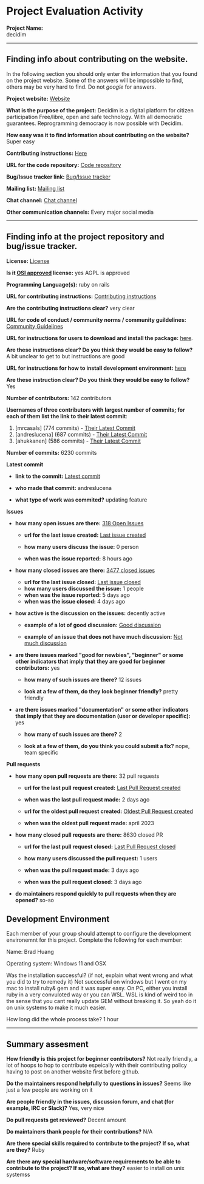 # Project Evaluation Activity



__Project Name:__  
decidim

---

## Finding info about contributing on the website.

In the following section you should only enter the information that you
found on the project website. Some of the answers will be impossible to find, others
may be very hard to find. Do not _google_ for answers.

__Project website:__ [Website](https://decidim.org/)


__What is the purpose of the project:__ 
Decidim is a digital platform for citizen participation
Free/libre, open and safe technology.
With all democratic guarantees.
Reprogramming democracy is now possible with Decidim.


__How easy was it to find information about contributing on the website?__ 
Super easy

__Contributing instructions:__ [Here](https://opencollective.com/decidim) 

__URL for the code repository:__ [Code repository](https://github.com/decidim/decidim)

__Bug/Issue tracker link:__ [Bug/Issue tracker](https://github.com/decidim/decidim/issues)

__Mailing list:__ [Mailing list](https://decidim.org/press)

__Chat channel:__ [Chat channel](https://matrix.to/#/#decidim:matrix.org)

__Other communication channels:__ 
Every major social media


---

## Finding info at the project repository and bug/issue tracker.

__License:__ [License](https://github.com/decidim/decidim?tab=AGPL-3.0-1-ov-file)

__Is it [OSI approved](https://opensource.org/licenses/alphabetical) license:__  yes AGPL is approved

__Programming Language(s):__ ruby on rails

__URL for contributing instructions:__ [Contributing instructions](https://github.com/decidim/decidim/blob/develop/CONTRIBUTING.adoc)

__Are the contributing instructions clear?__ 
very clear

__URL for code of conduct / community norms / community guildelines:__ [Community Guidelines](inhttps://github.com/decidim/decidim?tab=coc-ov-file)

__URL for instructions for users to download and install the package:__  [here](https://docs.decidim.org/en/develop/install/). 


__Are these instructions clear? Do you think they would be easy to follow?__ 
A bit unclear to get to but instructions are good

__URL for instructions for how to install development environment:__ [here](https://docs.decidim.org/en/develop/install/)


__Are these instruction clear? Do you think they would be easy to follow?__
Yes

__Number of contributors:__ 142 contributors


__Usernames of three contributors with largest number of commits; for
each of them list the link to their latest commit__:

1. [mrcasals] (774 commits) - [Their Latest Commit](https://github.com/decidim/decidim/commit/591c7b4bedb9d847ce42e3613085246c0c21ca09)
1. [andreslucena] (687 commits) - [Their Latest Commit](https://github.com/decidim/decidim/commit/74c751b30769e866f1844d8c67998030a1ca7374)
1. [ahukkanen] (586 commits) - [Their Latest Commit](https://github.com/decidim/decidim/commit/ec382e749dbcf84dd7e49d1eb99b8e0ed443459e)


__Number of commits:__ 6230 commits

__Latest commit__ 

- __link to the commit:__ [Latest commit](https://github.com/decidim/decidim/commit/74c751b30769e866f1844d8c67998030a1ca7374)

- __who made that commit:__ andreslucena

- __what type of work was commited?__ updating feature


__Issues__

- __how many open issues are there:__ [318 Open Issues](https://github.com/decidim/decidim/issues)

    - __url for the last issue created:__ [Last issue created](https://github.com/decidim/decidim/issues/12554)

    - __how many users discuss the issue:__ 0 person
    
    - __when was the issue reported:__ 8 hours ago
    

- __how many closed issues are there:__ [3477 closed issues](https://github.com/decidim/decidim/issues?q=is%3Aissue+is%3Aclosed)
    - __url for the last issue closed:__ [Last issue closed](https://github.com/decidim/decidim/issues/12539)
    - __how many users discussed the issue:__ 1 people
    - __when was the issue reported:__ 5 days ago
    - __when was the issue closed:__ 4 days ago

- __how active is the discussion on the issues:__ decently active

    - __example of a lot of good discussion:__ [Good discussion](https://github.com/decidim/decidim/issues/9832)
    
    - __example of an issue that does not have much discussion:__ [Not much discussion](https://github.com/decidim/decidim/issues/12542)



- __are there issues marked "good for newbies", "beginner" or some other indicators that imply that they are good for beginner contributors:__ yes

    - __how many of such issues are there?__ 12  issues
    
    - __look at a few of them, do they look beginner friendly?__ pretty friendly



- __are there issues marked "documentation" or some other indicators that imply that they are documentation (user or developer specific):__ yes

    - __how many of such issues are there?__ 2
    
    - __look at a few of them, do you think you could submit a fix?__ nope, team specific



__Pull requests__

- __how many open pull requests are there:__ 32 pull requests

    - __url for the last pull request created:__ [Last Pull Request created](https://github.com/decidim/decidim/pull/12553)
    
    - __when was the last pull request made:__ 2 days ago

    - __url for the oldest pull request created:__ [Oldest Pull Request created](https://github.com/decidim/decidim/pull/10761)
    
    - __when was the oldest pull request made:__ april 2023

- __how many closed pull requests are there:__ 8630 closed PR

    - __url for the last pull request closed:__ [Last Pull Request closed](https://github.com/decidim/decidim/pull/12549)
    
    - __how many users discussed the pull request:__ 1 users
    
    - __when was the pull request made:__  3 days ago
    
    - __when was the pull request closed:__ 3 days ago
    

- __do maintainers respond quickly to pull requests when they are opened?__ so-so


## Development Environment 

Each member of your group should attempt to configure the development environemnt 
for this project. Complete the following for each member:

Name: Brad Huang

Operating system: Windows 11 and OSX

Was the installation successful? (if not, explain what went wrong and 
what you did to try to remedy it)
Not successful on windows but I went on my mac to install ruby& gem and it was super easy.
On PC, either you install ruby in a very convuloted way or you can WSL. WSL is kind of weird too in the sense that you cant really update GEM without breaking it. So yeah do it on unix systems to make it much easier.

How long did the whole process take? 
1 hour

---


## Summary assesment
__How friendly is this project for beginner contributors?__
Not really friendly, a lot of hoops to hop to contribute espeically with their contributing policy having to post on another website first before github.



__Do the maintainers respond helpfully to questions in issues?__
Seems like just a few people are working on it


__Are people friendly in the issues, discussion forum, and chat (for example, IRC or Slack)?__
Yes, very nice


__Do pull requests get reviewed?__
Decent amount


__Do maintainers thank people for their contributions?__
N/A


__Are there special skills required to contribute to the project? If so, what are they?__
Ruby


__Are there any special hardware/software requirements to be able to contribute to the project? If so, what are they?__
easier to install on unix systemss
